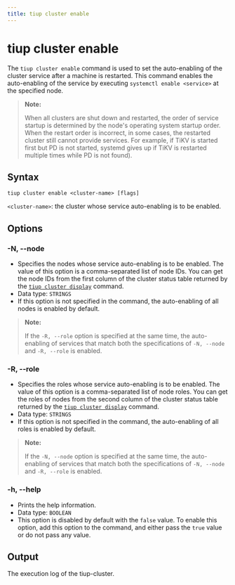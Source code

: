```yaml
---
title: tiup cluster enable
---
```


# tiup cluster enable

The `tiup cluster enable` command is used to set the auto-enabling of the cluster service after a machine is restarted. This command enables the auto-enabling of the service by executing `systemctl enable <service>` at the specified node.

> **Note:**
>
> When all clusters are shut down and restarted, the order of service startup is determined by the node's operating system startup order. When the restart order is incorrect, in some cases, the restarted cluster still cannot provide services. For example, if TiKV is started first but PD is not started, systemd gives up if TiKV is restarted multiple times while PD is not found).

## Syntax

```shell
tiup cluster enable <cluster-name> [flags]
```

`<cluster-name>`: the cluster whose service auto-enabling is to be enabled.

## Options

### -N, --node

- Specifies the nodes whose service auto-enabling is to be enabled. The value of this option is a comma-separated list of node IDs. You can get the node IDs from the first column of the cluster status table returned by the [`tiup cluster display`](/tiup/tiup-component-cluster-display.md) command.
- Data type: `STRINGS`
- If this option is not specified in the command, the auto-enabling of all nodes is enabled by default.

> **Note:**
>
> If the `-R, --role` option is specified at the same time, the auto-enabling of services that match both the specifications of `-N, --node` and `-R, --role` is enabled.

### -R, --role

- Specifies the roles whose service auto-enabling is to be enabled. The value of this option is a comma-separated list of node roles. You can get the roles of nodes from the second column of the cluster status table returned by the [`tiup cluster display`](/tiup/tiup-component-cluster-display.md) command.
- Data type: `STRINGS`
- If this option is not specified in the command, the auto-enabling of all roles is enabled by default.

> **Note:**
>
> If the `-N, --node` option is specified at the same time, the auto-enabling of services that match both the specifications of `-N, --node` and `-R, --role` is enabled.

### -h, --help

- Prints the help information.
- Data type: `BOOLEAN`
- This option is disabled by default with the `false` value. To enable this option, add this option to the command, and either pass the `true` value or do not pass any value.

## Output

The execution log of the tiup-cluster.
